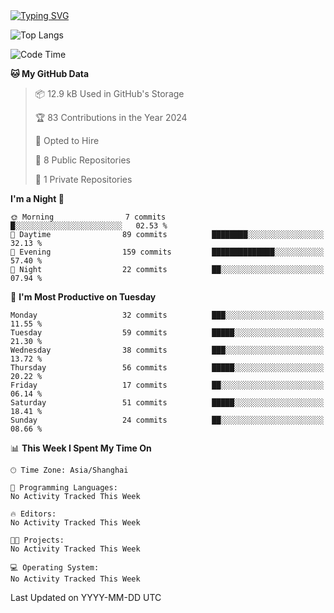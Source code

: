 <a href="https://git.io/typing-svg">
  <img src="https://readme-typing-svg.demolab.com?font=Fira+Code&pause=1000&random=false&width=435&separator=%3D&lines=std%3A%3Aprintln(%22Hello,+world!%22);" alt="Typing SVG" />
</a>

![Top Langs](https://github-readme-stats.vercel.app/api/top-langs/?username=FOTH0626&theme=transparent)

<!--START_SECTION:waka-->
![Code Time](http://img.shields.io/badge/Code%20Time-0%20secs-blue)

**🐱 My GitHub Data** 

> 📦 12.9 kB Used in GitHub's Storage 
 > 
> 🏆 83 Contributions in the Year 2024
 > 
> 💼 Opted to Hire
 > 
> 📜 8 Public Repositories 
 > 
> 🔑 1 Private Repositories 
 > 
**I'm a Night 🦉** 

```text
🌞 Morning                7 commits           █░░░░░░░░░░░░░░░░░░░░░░░░   02.53 % 
🌆 Daytime                89 commits          ████████░░░░░░░░░░░░░░░░░   32.13 % 
🌃 Evening                159 commits         ██████████████░░░░░░░░░░░   57.40 % 
🌙 Night                  22 commits          ██░░░░░░░░░░░░░░░░░░░░░░░   07.94 % 
```
📅 **I'm Most Productive on Tuesday** 

```text
Monday                   32 commits          ███░░░░░░░░░░░░░░░░░░░░░░   11.55 % 
Tuesday                  59 commits          █████░░░░░░░░░░░░░░░░░░░░   21.30 % 
Wednesday                38 commits          ███░░░░░░░░░░░░░░░░░░░░░░   13.72 % 
Thursday                 56 commits          █████░░░░░░░░░░░░░░░░░░░░   20.22 % 
Friday                   17 commits          ██░░░░░░░░░░░░░░░░░░░░░░░   06.14 % 
Saturday                 51 commits          █████░░░░░░░░░░░░░░░░░░░░   18.41 % 
Sunday                   24 commits          ██░░░░░░░░░░░░░░░░░░░░░░░   08.66 % 
```


📊 **This Week I Spent My Time On** 

```text
🕑︎ Time Zone: Asia/Shanghai

💬 Programming Languages: 
No Activity Tracked This Week

🔥 Editors: 
No Activity Tracked This Week

🐱‍💻 Projects: 
No Activity Tracked This Week

💻 Operating System: 
No Activity Tracked This Week
```


 Last Updated on YYYY-MM-DD UTC
<!--END_SECTION:waka-->
